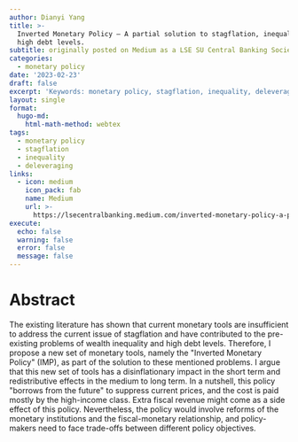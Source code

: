 ```yaml
---
author: Dianyi Yang
title: >-
  Inverted Monetary Policy — A partial solution to stagflation, inequality and
  high debt levels.
subtitle: originally posted on Medium as a LSE SU Central Banking Society contribution
categories:
  - monetary policy
date: '2023-02-23'
draft: false
excerpt: 'Keywords: monetary policy, stagflation, inequality, deleveraging'
layout: single
format:
  hugo-md:
    html-math-method: webtex
tags:
  - monetary policy
  - stagflation
  - inequality
  - deleveraging
links:
  - icon: medium
    icon_pack: fab
    name: Medium
    url: >-
      https://lsecentralbanking.medium.com/inverted-monetary-policy-a-partial-solution-to-stagflation-inequality-and-high-debt-levels-668ceb6f66f4
execute:
  echo: false
  warning: false
  error: false
  message: false
---
```



# Abstract

The existing literature has shown that current monetary tools are insufficient to address the current issue of stagflation and have contributed to the pre-existing problems of wealth inequality and high debt levels. Therefore, I propose a new set of monetary tools, namely the "Inverted Monetary Policy" (IMP), as part of the solution to these mentioned problems. I argue that this new set of tools has a disinflationary impact in the short term and redistributive effects in the medium to long term. In a nutshell, this policy "borrows from the future" to suppress current prices, and the cost is paid mostly by the high-income class. Extra fiscal revenue might come as a side effect of this policy. Nevertheless, the policy would involve reforms of the monetary institutions and the fiscal-monetary relationship, and policy-makers need to face trade-offs between different policy objectives.
